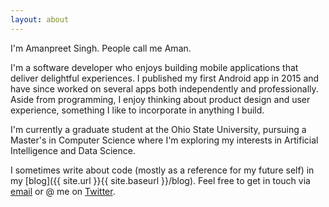 ```yaml
---
layout: about
---
```

I'm Amanpreet Singh. People call me Aman.

I'm a software developer who enjoys building mobile applications that deliver delightful experiences. I published my first Android app in 2015 and have since worked on several apps both independently and professionally. Aside from programming, I enjoy thinking about product design and user experience, something I like to incorporate in anything I build.

I'm currently a graduate student at the Ohio State University, pursuing a Master's in Computer Science where I'm exploring my interests in Artificial Intelligence and Data Science.

I sometimes write about code (mostly as a reference for my future self) in my [blog]({{ site.url }}{{ site.baseurl }}/blog). Feel free to get in touch via <a href="mailto:{{ site.theme_settings.email_address }}" target="_blank">email</a> or @ me on <a href="https://twitter.com/{{ site.theme_settings.twitter }}" target="_blank">Twitter</a>.
